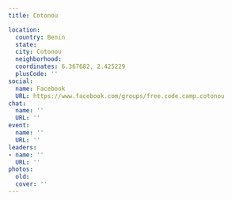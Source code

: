 ```yaml
---
title: Cotonou

location:
  country: Benin
  state: 
  city: Cotonou
  neighborhood: 
  coordinates: 6.367682, 2.425229
  plusCode: ''
social:
  name: Facebook
  URL: https://www.facebook.com/groups/free.code.camp.cotonou
chat:
  name: ''
  URL: ''
event:
  name: ''
  URL: ''
leaders:
- name: ''
  URL: ''
photos:
  old: 
  cover: ''
---
```

